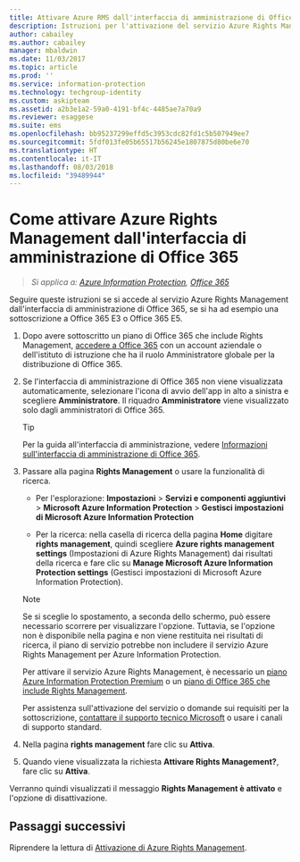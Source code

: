 ```yaml
---
title: Attivare Azure RMS dall'interfaccia di amministrazione di Office 365 - AIP
description: Istruzioni per l'attivazione del servizio Azure Rights Management se si usa la nuova versione dell'interfaccia di amministrazione di Office 365.
author: cabailey
ms.author: cabailey
manager: mbaldwin
ms.date: 11/03/2017
ms.topic: article
ms.prod: ''
ms.service: information-protection
ms.technology: techgroup-identity
ms.custom: askipteam
ms.assetid: a2b3e1a2-59a0-4191-bf4c-4485ae7a70a9
ms.reviewer: esaggese
ms.suite: ems
ms.openlocfilehash: bb95237299effd5c3953cdc82fd1c5b507949ee7
ms.sourcegitcommit: 5fdf013fe05b65517b56245e1807875d80be6e70
ms.translationtype: HT
ms.contentlocale: it-IT
ms.lasthandoff: 08/03/2018
ms.locfileid: "39489944"
---
```

# <a name="how-to-activate-azure-rights-management-from-the-office-365-admin-center"></a>Come attivare Azure Rights Management dall'interfaccia di amministrazione di Office 365

>*Si applica a: [Azure Information Protection](https://azure.microsoft.com/pricing/details/information-protection), [Office 365](http://download.microsoft.com/download/E/C/F/ECF42E71-4EC0-48FF-AA00-577AC14D5B5C/Azure_Information_Protection_licensing_datasheet_EN-US.pdf)*

Seguire queste istruzioni se si accede al servizio Azure Rights Management dall'interfaccia di amministrazione di Office 365, se si ha ad esempio una sottoscrizione a Office 365 E3 o Office 365 E5.

1. Dopo avere sottoscritto un piano di Office 365 che include Rights Management, [accedere a Office 365](https://portal.office.com/) con un account aziendale o dell'istituto di istruzione che ha il ruolo Amministratore globale per la distribuzione di Office 365.

2. Se l'interfaccia di amministrazione di Office 365 non viene visualizzata automaticamente, selezionare l'icona di avvio dell'app in alto a sinistra e scegliere **Amministratore**. Il riquadro **Amministratore** viene visualizzato solo dagli amministratori di Office 365.

    > [!TIP]
    > Per la guida all'interfaccia di amministrazione, vedere [Informazioni sull'interfaccia di amministrazione di Office 365](https://support.office.com/article/About-the-Office-365-Admin-Center-758befc4-0888-4009-9f14-0d147402fd23).

3. Passare alla pagina **Rights Management** o usare la funzionalità di ricerca.
    
    - Per l'esplorazione: **Impostazioni** > **Servizi e componenti aggiuntivi** > **Microsoft Azure Information Protection** > **Gestisci impostazioni di Microsoft Azure Information Protection**
    
    - Per la ricerca: nella casella di ricerca della pagina **Home** digitare **rights management**, quindi scegliere **Azure rights management settings** (Impostazioni di Azure Rights Management) dai risultati della ricerca e fare clic su **Manage Microsoft Azure Information Protection settings** (Gestisci impostazioni di Microsoft Azure Information Protection). 
    
    > [!NOTE]
    >Se si sceglie lo spostamento, a seconda dello schermo, può essere necessario scorrere per visualizzare l'opzione. Tuttavia, se l'opzione non è disponibile nella pagina e non viene restituita nei risultati di ricerca, il piano di servizio potrebbe non includere il servizio Azure Rights Management per Azure Information Protection.
    >
    >Per attivare il servizio Azure Rights Management, è necessario un [piano Azure Information Protection Premium](https://www.microsoft.com/cloud-platform/azure-information-protection-pricing) o un [piano di Office 365 che include Rights Management](http://download.microsoft.com/download/E/C/F/ECF42E71-4EC0-48FF-AA00-577AC14D5B5C/Azure_Information_Protection_licensing_datasheet_EN-US.pdf). 
    
    Per assistenza sull'attivazione del servizio o domande sui requisiti per la sottoscrizione, [contattare il supporto tecnico Microsoft](information-support.md#to-contact-microsoft-support) o usare i canali di supporto standard.

4. Nella pagina **rights management** fare clic su **Attiva**.

5. Quando viene visualizzata la richiesta **Attivare Rights Management?**, fare clic su **Attiva**.

Verranno quindi visualizzati il messaggio **Rights Management è attivato** e l'opzione di disattivazione.


## <a name="next-steps"></a>Passaggi successivi
Riprendere la lettura di [Attivazione di Azure Rights Management](activate-service.md#configuring-onboarding-controls-for-a-phased-deployment).

